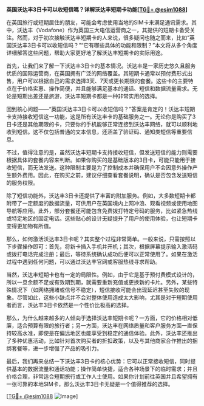 **英国沃达丰3日卡可以收短信嗎？详解沃达丰短期卡功能[[TG💪+ @esim1088](https://t.me/s/esim1088)]**

在英国旅行或短期居住的朋友，可能会考虑使用当地的SIM卡来满足通讯需求。其中，沃达丰（Vodafone）作为英国三大电信运营商之一，其提供的短期卡备受关注。然而，对于初次接触沃达丰短期卡的人来说，很多疑问也随之而来，比如“英国沃达丰3日卡可以收短信吗？”“它有哪些具体的功能和限制？”本文将从多个角度详细解答这些问题，帮助大家更好地了解沃达丰短期卡的实际用途。

首先，让我们来了解一下沃达丰3日卡的基本情况。沃达丰是一家历史悠久且服务优质的国际运营商，在英国拥有广泛的网络覆盖。其短期卡通常以预付费形式出售，用户可以根据自己的需求选择3天、7天或更长期限的套餐。这些卡的主要特点在于价格实惠、操作简便，并且能够满足基本的通话、短信和数据流量需求。无论是短期出差还是旅游，沃达丰短期卡都是一种非常实用的选择。

回到核心问题——“英国沃达丰3日卡可以收短信吗？”答案是肯定的！沃达丰短期卡支持接收短信这一功能，这是所有沃达丰卡的基础服务之一。无论你是购买了3日卡还是其他期限的卡，只要你的手机能够正常连接到沃达丰网络，就可以顺利地收到短信。这不仅包括普通的文本信息，还涵盖了验证码、通知类短信等重要信息。

不过，值得注意的是，虽然沃达丰短期卡支持接收短信，但发送短信的能力则需要根据具体的套餐内容来判断。如果你购买的是基础版本的3日卡，可能只能用于接收短信，而无法发送。这种限制主要是为了控制成本并确保用户不会因意外操作产生额外费用。因此，在购买之前，建议仔细查看套餐说明，确认是否包含发送短信的服务权限。

除了短信功能外，沃达丰3日卡还提供了丰富的附加服务。例如，大多数短期卡都附带了一定额度的数据流量，可供用户在英国境内上网冲浪、观看视频或使用地图导航等应用。此外，部分套餐还可能包含免费拨打特定号码的服务，比如紧急热线或特定地区的固定电话。这些贴心的设计无疑提升了用户的使用体验，也让短期卡变得更加物有所值。

那么，如何激活沃达丰3日卡呢？其实整个过程非常简单。一般来说，只需按照以下步骤操作即可：首先，将新卡插入手机并开机；其次，根据屏幕提示输入激活码或拨打电话完成注册；最后，等待系统确认成功后便可以正常使用了。如果在激活过程中遇到任何问题，可以通过沃达丰官网或客服热线寻求帮助。

当然，沃达丰短期卡也有一定的局限性。例如，由于它是基于预付费模式设计的，所以一旦余额不足或有效期到期，就需要重新充值或更换新的卡片。另外，某些特殊情况下（如网络拥堵或信号不稳定），短信接收可能会出现延迟甚至失败的现象。尽管如此，这些小缺点并不会对整体使用造成太大影响，尤其是对于短期使用者而言，沃达丰3日卡依然是一个性价比极高的选择。

那么，为什么越来越多的人倾向于选择沃达丰短期卡呢？一方面，它的价格相对低廉，适合预算有限的旅行者；另一方面，沃达丰在网络质量和客户服务方面一直保持较高水准，即使是在偏远地区也能享受到稳定的通信体验。此外，沃达丰还推出了多种优惠活动，比如针对首次购买者的折扣政策，以及与其他商家合作推出的捆绑套餐等，进一步增强了产品的吸引力。

最后，我们再来总结一下沃达丰3日卡的核心优势：它可以正常接收短信，同时提供基本的数据流量和通话功能；操作简单快捷，适合各种场景下的临时需求；并且价格合理，非常适合短期旅行或工作人士使用。如果你计划前往英国并且希望拥有一张可靠的本地SIM卡，那么沃达丰3日卡无疑是一个值得推荐的选择。

[[TG💪+ @esim1088](https://t.me/s/esim1088) ![Image](https://i.postimg.cc/4NQfJmqS/Snipaste-2025-05-13-00-14-12.png)]